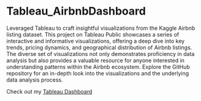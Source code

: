 # Tableau_AirbnbDashboard

Leveraged Tableau to craft insightful visualizations from the Kaggle Airbnb listing dataset. This project on Tableau Public showcases a series of interactive and informative visualizations, offering a deep dive into key trends, pricing dynamics, and geographical distribution of Airbnb listings. The diverse set of visualizations not only demonstrates proficiency in data analysis but also provides a valuable resource for anyone interested in understanding patterns within the Airbnb ecosystem. Explore the GitHub repository for an in-depth look into the visualizations and the underlying data analysis process.


Check out my [Tableau Dashboard](https://public.tableau.com/app/profile/shrumi.dedhia/viz/AirbnbFullProject_17069851759050/Dashboard1?publish=yes) 
